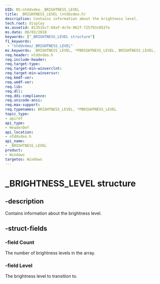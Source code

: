 ```yaml
---
UID: NS:ntddvdeo._BRIGHTNESS_LEVEL
title: _BRIGHTNESS_LEVEL (ntddvdeo.h)
description: Contains information about the brightness level.
tech.root: display
ms.assetid: 81351bc7-68af-4cfe-962f-725793c052fe
ms.date: 08/03/2018
keywords: ["_BRIGHTNESS_LEVEL structure"]
f1_keywords:
 - "ntddvdeo/_BRIGHTNESS_LEVEL"
ms.keywords: _BRIGHTNESS_LEVEL, *PBRIGHTNESS_LEVEL, BRIGHTNESS_LEVEL,
req.header: ntddvdeo.h
req.include-header:
req.target-type:
req.target-min-winverclnt:
req.target-min-winversvr:
req.kmdf-ver:
req.umdf-ver:
req.lib:
req.dll:
req.ddi-compliance:
req.unicode-ansi:
req.max-support:
req.typenames: BRIGHTNESS_LEVEL, *PBRIGHTNESS_LEVEL
topic_type:
- apiref
api_type:
- HeaderDef
api_location:
- ntddvdeo.h
api_name:
- _BRIGHTNESS_LEVEL
product: 
- Windows
targetos: Windows
---
```


# _BRIGHTNESS_LEVEL structure

## -description

Contains information about the brightness level.

## -struct-fields

### -field Count

The number of brightness levels in the array.

### -field Level

The brightness level to transition to.

